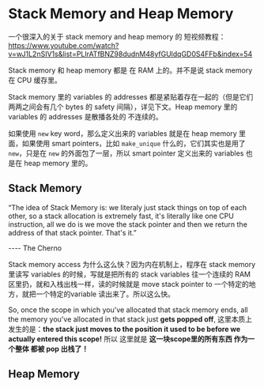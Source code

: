 # Stack Memory and Heap Memory

一个很深入的关于 stack memory and heap memory 的 短视频教程：https://www.youtube.com/watch?v=wJ1L2nSIV1s&list=PLlrATfBNZ98dudnM48yfGUldqGD0S4FFb&index=54

Stack memory 和 heap memory 都是 在 RAM 上的。并不是说 stack memory 在 CPU 缓存里。

Stack memory 里的 variables 的 addresses 都是紧贴着存在一起的（但是它们 两两之间会有几个 bytes 的 safety 间隔），详见下文。Heap memory 里的 variables 的 addresses 是散播各处的 不连续的。

如果使用 `new` key word，那么定义出来的 variables 就是在 heap memory 里面，如果使用 smart pointers，比如 `make_unique` 什么的，它们其实也是用了 `new`，只是在 `new` 的外面包了一层，所以 smart pointer 定义出来的 variables 也是在 heap memory 里的。 

## Stack Memory

“The idea of Stack Memory is: we literaly just stack things on top of each other, so a stack allocation is extremely fast, it's literally like one CPU instruction, all we do is we move the stack pointer and then we return the address of that stack pointer. That's it.”

---- The Cherno

Stack memory access 为什么这么快？因为内在机制上，程序在 stack memory 里读写 variables 的时候，写就是把所有的 stack variables 往一个连续的 RAM 区里扔，就和入栈出栈一样，读的时候就是 move stack pointer to 一个特定的地方，就把一个特定的variable 读出来了。所以这么快。

So, once the scope in which you've allocated that stack memory ends, all the memory you've allocated in that stack just **gets popped off**, 这里本质上发生的是：**the stack just moves to the position it used to be before we actually entered this scope!** 所以 这里就是 **这一块scope里的所有东西 作为一个整体 都被 pop 出栈了！**

## Heap Memory

